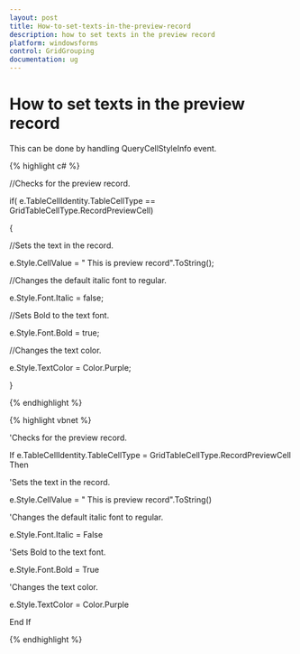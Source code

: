 ```yaml
---
layout: post
title: How-to-set-texts-in-the-preview-record
description: how to set texts in the preview record
platform: windowsforms
control: GridGrouping
documentation: ug
---
```


# How to set texts in the preview record

This can be done by handling QueryCellStyleInfo event.

{% highlight c# %}



//Checks for the preview record. 

if( e.TableCellIdentity.TableCellType == GridTableCellType.RecordPreviewCell)

{

//Sets the text in the record.

e.Style.CellValue = " This is preview record".ToString();



//Changes the default italic font to regular.

e.Style.Font.Italic = false;



//Sets Bold to the text font.

e.Style.Font.Bold = true;



//Changes the text color.

e.Style.TextColor = Color.Purple;

}

{% endhighlight %}

{% highlight vbnet %}



'Checks for the preview record. 

If e.TableCellIdentity.TableCellType = GridTableCellType.RecordPreviewCell Then



'Sets the text in the record.

  e.Style.CellValue = " This is preview record".ToString()



'Changes the default italic font to regular.

  e.Style.Font.Italic = False



'Sets Bold to the text font.

  e.Style.Font.Bold = True



'Changes the text color.

  e.Style.TextColor = Color.Purple

End If


{% endhighlight %}
